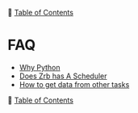 🔖 [Table of Contents](../README.md)

# FAQ

- [Why Python](why-python.md)
- [Does Zrb has A Scheduler](does-zrb-has-a-scheduler.md)
- [How to get data from other tasks](how-to-get-data-from-other-tasks.md)

🔖 [Table of Contents](../README.md)
